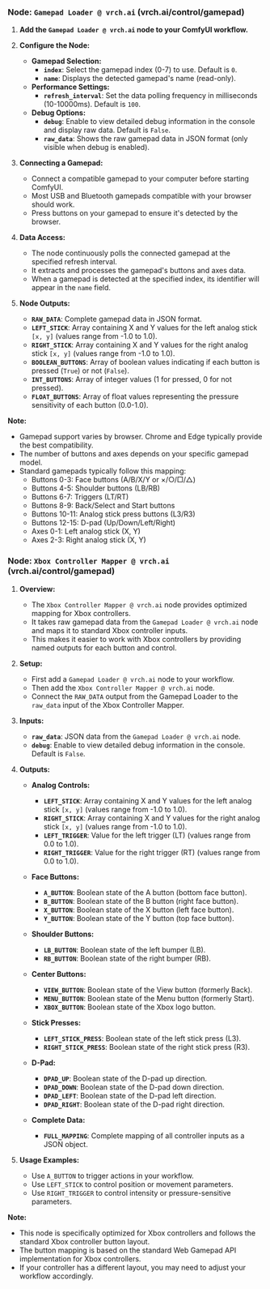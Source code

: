 ### Node: `Gamepad Loader @ vrch.ai` (vrch.ai/control/gamepad)

1. **Add the `Gamepad Loader @ vrch.ai` node to your ComfyUI workflow.**

2. **Configure the Node:**
   - **Gamepad Selection:**
     - **`index`**: Select the gamepad index (0-7) to use. Default is `0`.
     - **`name`**: Displays the detected gamepad's name (read-only).
   - **Performance Settings:**
     - **`refresh_interval`**: Set the data polling frequency in milliseconds (10-10000ms). Default is `100`.
   - **Debug Options:**
     - **`debug`**: Enable to view detailed debug information in the console and display raw data. Default is `False`.
     - **`raw_data`**: Shows the raw gamepad data in JSON format (only visible when debug is enabled).

3. **Connecting a Gamepad:**
   - Connect a compatible gamepad to your computer before starting ComfyUI.
   - Most USB and Bluetooth gamepads compatible with your browser should work.
   - Press buttons on your gamepad to ensure it's detected by the browser.

4. **Data Access:**
   - The node continuously polls the connected gamepad at the specified refresh interval.
   - It extracts and processes the gamepad's buttons and axes data.
   - When a gamepad is detected at the specified index, its identifier will appear in the `name` field.

5. **Node Outputs:**
   - **`RAW_DATA`**: Complete gamepad data in JSON format.
   - **`LEFT_STICK`**: Array containing X and Y values for the left analog stick `[x, y]` (values range from -1.0 to 1.0).
   - **`RIGHT_STICK`**: Array containing X and Y values for the right analog stick `[x, y]` (values range from -1.0 to 1.0).
   - **`BOOLEAN_BUTTONS`**: Array of boolean values indicating if each button is pressed (`True`) or not (`False`).
   - **`INT_BUTTONS`**: Array of integer values (1 for pressed, 0 for not pressed).
   - **`FLOAT_BUTTONS`**: Array of float values representing the pressure sensitivity of each button (0.0-1.0).

**Note:**
- Gamepad support varies by browser. Chrome and Edge typically provide the best compatibility.
- The number of buttons and axes depends on your specific gamepad model.
- Standard gamepads typically follow this mapping:
  - Buttons 0-3: Face buttons (A/B/X/Y or ×/○/□/△)
  - Buttons 4-5: Shoulder buttons (LB/RB)
  - Buttons 6-7: Triggers (LT/RT)
  - Buttons 8-9: Back/Select and Start buttons
  - Buttons 10-11: Analog stick press buttons (L3/R3)
  - Buttons 12-15: D-pad (Up/Down/Left/Right)
  - Axes 0-1: Left analog stick (X, Y)
  - Axes 2-3: Right analog stick (X, Y)

### Node: `Xbox Controller Mapper @ vrch.ai` (vrch.ai/control/gamepad)  
  
1. **Overview:**  
   - The `Xbox Controller Mapper @ vrch.ai` node provides optimized mapping for Xbox controllers.  
   - It takes raw gamepad data from the `Gamepad Loader @ vrch.ai` node and maps it to standard Xbox controller inputs.  
   - This makes it easier to work with Xbox controllers by providing named outputs for each button and control.  
  
2. **Setup:**  
   - First add a `Gamepad Loader @ vrch.ai` node to your workflow.  
   - Then add the `Xbox Controller Mapper @ vrch.ai` node.  
   - Connect the `RAW_DATA` output from the Gamepad Loader to the `raw_data` input of the Xbox Controller Mapper.  
  
3. **Inputs:**  
   - **`raw_data`**: JSON data from the `Gamepad Loader @ vrch.ai` node.  
   - **`debug`**: Enable to view detailed debug information in the console. Default is `False`.  
  
4. **Outputs:**  
   - **Analog Controls:**  
     - **`LEFT_STICK`**: Array containing X and Y values for the left analog stick `[x, y]` (values range from -1.0 to 1.0).  
     - **`RIGHT_STICK`**: Array containing X and Y values for the right analog stick `[x, y]` (values range from -1.0 to 1.0).  
     - **`LEFT_TRIGGER`**: Value for the left trigger (LT) (values range from 0.0 to 1.0).  
     - **`RIGHT_TRIGGER`**: Value for the right trigger (RT) (values range from 0.0 to 1.0).  
     
   - **Face Buttons:**  
     - **`A_BUTTON`**: Boolean state of the A button (bottom face button).  
     - **`B_BUTTON`**: Boolean state of the B button (right face button).  
     - **`X_BUTTON`**: Boolean state of the X button (left face button).  
     - **`Y_BUTTON`**: Boolean state of the Y button (top face button).  
     
   - **Shoulder Buttons:**  
     - **`LB_BUTTON`**: Boolean state of the left bumper (LB).  
     - **`RB_BUTTON`**: Boolean state of the right bumper (RB).  
     
   - **Center Buttons:**  
     - **`VIEW_BUTTON`**: Boolean state of the View button (formerly Back).  
     - **`MENU_BUTTON`**: Boolean state of the Menu button (formerly Start).  
     - **`XBOX_BUTTON`**: Boolean state of the Xbox logo button.  
     
   - **Stick Presses:**  
     - **`LEFT_STICK_PRESS`**: Boolean state of the left stick press (L3).  
     - **`RIGHT_STICK_PRESS`**: Boolean state of the right stick press (R3).  
     
   - **D-Pad:**  
     - **`DPAD_UP`**: Boolean state of the D-pad up direction.  
     - **`DPAD_DOWN`**: Boolean state of the D-pad down direction.  
     - **`DPAD_LEFT`**: Boolean state of the D-pad left direction.  
     - **`DPAD_RIGHT`**: Boolean state of the D-pad right direction.  
     
   - **Complete Data:**  
     - **`FULL_MAPPING`**: Complete mapping of all controller inputs as a JSON object.  
  
5. **Usage Examples:**  
   - Use `A_BUTTON` to trigger actions in your workflow.  
   - Use `LEFT_STICK` to control position or movement parameters.  
   - Use `RIGHT_TRIGGER` to control intensity or pressure-sensitive parameters.  
  
**Note:**  
- This node is specifically optimized for Xbox controllers and follows the standard Xbox controller button layout.  
- The button mapping is based on the standard Web Gamepad API implementation for Xbox controllers.  
- If your controller has a different layout, you may need to adjust your workflow accordingly.